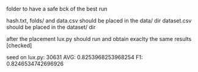folder to have a safe bck of the best run

hash.txt, folds/ and data.csv should be placed in the data/ dir
dataset.csv should be placed in the dataset/ dir

after the placement lux.py should run and obtain exaclty the same results [checked]

seed on lux.py: 30631
AVG: 0.8253968253968254
F1: 0.8246534742696926
